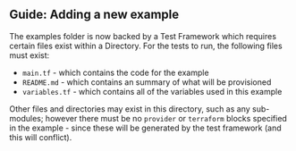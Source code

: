 ## Guide: Adding a new example

The examples folder is now backed by a Test Framework which requires certain files exist within a Directory. For the tests to run, the following files must exist:

- `main.tf` - which contains the code for the example
- `README.md` - which contains an summary of what will be provisioned
- `variables.tf` - which contains all of the variables used in this example

Other files and directories may exist in this directory, such as any sub-modules; however there must be no `provider` or `terraform` blocks specified in the example - since these will be generated by the test framework (and this will conflict).
